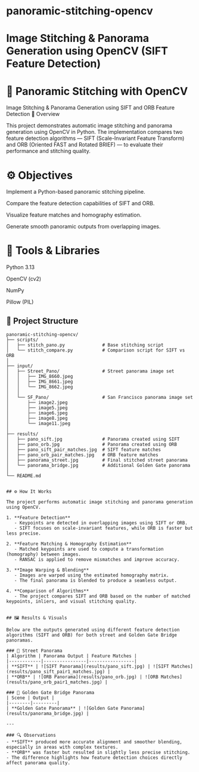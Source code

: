 # panoramic-stitching-opencv

# Image Stitching &amp; Panorama Generation using OpenCV (SIFT Feature Detection)
# 🧠 Panoramic Stitching with OpenCV
Image Stitching & Panorama Generation using SIFT and ORB Feature Detection
📸 Overview

This project demonstrates automatic image stitching and panorama generation using OpenCV in Python. The implementation compares two feature detection algorithms — SIFT (Scale-Invariant Feature Transform) and ORB (Oriented FAST and Rotated BRIEF) — to evaluate their performance and stitching quality.

# ⚙️ Objectives

Implement a Python-based panoramic stitching pipeline.

Compare the feature detection capabilities of SIFT and ORB.

Visualize feature matches and homography estimation.

Generate smooth panoramic outputs from overlapping images.

# 🧩 Tools & Libraries

Python 3.13

OpenCV (cv2)

NumPy

Pillow (PIL)

## 📁 Project Structure

```text
panoramic-stitching-opencv/
├── scripts/
│   ├── stitch_pano.py              # Base stitching script
│   └── stitch_compare.py           # Comparison script for SIFT vs ORB
│
├── input/
│   ├── Street_Pano/                # Street panorama image set
│   │   ├── IMG_8660.jpeg
│   │   ├── IMG_8661.jpeg
│   │   └── IMG_8662.jpeg
│   │
│   └── SF_Pano/                    # San Francisco panorama image set
│       ├── image2.jpeg
│       ├── image5.jpeg
│       ├── image6.jpeg
│       ├── image8.jpeg
│       └── image11.jpeg
│
├── results/
│   ├── pano_sift.jpg               # Panorama created using SIFT
│   ├── pano_orb.jpg                # Panorama created using ORB
│   ├── pano_sift_pair_matches.jpg  # SIFT feature matches
│   ├── pano_orb_pair_matches.jpg   # ORB feature matches
│   ├── panorama_street.jpg         # Final stitched street panorama
│   └── panorama_bridge.jpg         # Additional Golden Gate panorama
│
└── README.md


## ⚙️ How It Works

The project performs automatic image stitching and panorama generation using OpenCV.

1. **Feature Detection**  
   - Keypoints are detected in overlapping images using SIFT or ORB.
   - SIFT focuses on scale-invariant features, while ORB is faster but less precise.

2. **Feature Matching & Homography Estimation**  
   - Matched keypoints are used to compute a transformation (homography) between images.
   - RANSAC is applied to remove mismatches and improve accuracy.

3. **Image Warping & Blending**  
   - Images are warped using the estimated homography matrix.
   - The final panorama is blended to produce a seamless output.

4. **Comparison of Algorithms**  
   - The project compares SIFT and ORB based on the number of matched keypoints, inliers, and visual stitching quality.


## 🖼️ Results & Visuals

Below are the outputs generated using different feature detection algorithms (SIFT and ORB) for both street and Golden Gate Bridge panoramas.

### 📍 Street Panorama
| Algorithm | Panorama Output | Feature Matches |
|------------|----------------|-----------------|
| **SIFT** | ![SIFT Panorama](results/pano_sift.jpg) | ![SIFT Matches](results/pano_sift_pair1_matches.jpg) |
| **ORB** | ![ORB Panorama](results/pano_orb.jpg) | ![ORB Matches](results/pano_orb_pair1_matches.jpg) |

### 🌉 Golden Gate Bridge Panorama
| Scene | Output |
|--------|---------|
| **Golden Gate Panorama** | ![Golden Gate Panorama](results/panorama_bridge.jpg) |

---

### 🔍 Observations
- **SIFT** produced more accurate alignment and smoother blending, especially in areas with complex textures.  
- **ORB** was faster but resulted in slightly less precise stitching.  
- The difference highlights how feature detection choices directly affect panorama quality.

